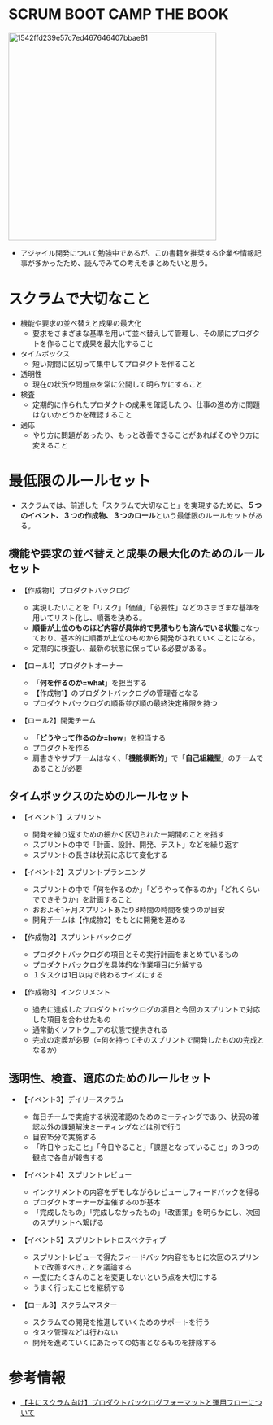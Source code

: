 # SCRUM BOOT CAMP THE BOOK

<img width="409" alt="1542ffd239e57c7ed467646407bbae81" src="https://github.com/hiddy0329/TIL/assets/91509668/9d99fcec-c2c0-4029-a141-e3fa0b3a4c5f">

- アジャイル開発について勉強中であるが、この書籍を推奨する企業や情報記事が多かったため、読んでみての考えをまとめたいと思う。

# スクラムで大切なこと

- 機能や要求の並べ替えと成果の最大化
  - 要求をさまざまな基準を用いて並べ替えして管理し、その順にプロダクトを作ることで成果を最大化すること
- タイムボックス
  - 短い期間に区切って集中してプロダクトを作ること
- 透明性
  - 現在の状況や問題点を常に公開して明らかにすること
- 検査
  - 定期的に作られたプロダクトの成果を確認したり、仕事の進め方に問題はないかどうかを確認すること
- 適応
  - やり方に問題があったり、もっと改善できることがあればそのやり方に変えること  

# 最低限のルールセット

- スクラムでは、前述した「スクラムで大切なこと」を実現するために、**５つのイベント、３つの作成物、３つのロール**という最低限のルールセットがある。

## 機能や要求の並べ替えと成果の最大化のためのルールセット

- 【作成物1】プロダクトバックログ
  - 実現したいことを「リスク」「価値」「必要性」などのさまざまな基準を用いてリスト化し、順番を決める。
  - **順番が上位のものほど内容が具体的で見積もりも済んでいる状態**になっており、基本的に順番が上位のものから開発がされていくことになる。
  - 定期的に検査し、最新の状態に保っている必要がある。

- 【ロール1】プロダクトオーナー
  - 「**何を作るのか=what**」を担当する
  - 【作成物1】のプロダクトバックログの管理者となる
  - プロダクトバックログの順番並び順の最終決定権限を持つ

- 【ロール2】開発チーム
  - 「**どうやって作るのか=how**」を担当する
  - プロダクトを作る
  - 肩書きやサブチームはなく、「**機能横断的**」で「**自己組織型**」のチームであることが必要

## タイムボックスのためのルールセット

- 【イベント1】スプリント
  - 開発を繰り返すための細かく区切られた一期間のことを指す
  - スプリントの中で「計画、設計、開発、テスト」などを繰り返す
  - スプリントの長さは状況に応じて変化する

- 【イベント2】スプリントプランニング
  - スプリントの中で「何を作るのか」「どうやって作るのか」「どれくらいでできそうか」を計画すること
  - おおよそ1ヶ月スプリントあたり8時間の時間を使うのが目安
  - 開発チームは【作成物2】をもとに開発を進める

- 【作成物2】スプリントバックログ
  - プロダクトバックログの項目とその実行計画をまとめているもの
  - プロダクトバックログを具体的な作業項目に分解する
  - １タスクは1日以内で終わるサイズにする

- 【作成物3】インクリメント
  - 過去に達成したプロダクトバックログの項目と今回のスプリントで対応した項目を合わせたもの
  - 通常動くソフトウェアの状態で提供される
  - 完成の定義が必要（=何を持ってそのスプリントで開発したものの完成となるか）

## 透明性、検査、適応のためのルールセット

- 【イベント3】デイリースクラム
  - 毎日チームで実施する状況確認のためのミーティングであり、状況の確認以外の課題解決ミーティングなどは別で行う
  - 目安15分で実施する
  - 「昨日やったこと」「今日やること」「課題となっていること」の３つの観点で各自が報告する

- 【イベント4】スプリントレビュー
  - インクリメントの内容をデモしながらレビューしフィードバックを得る
  - プロダクトオーナーが主催するのが基本
  - 「完成したもの」「完成しなかったもの」「改善策」を明らかにし、次回のスプリントへ繋げる

- 【イベント5】スプリントレトロスペクティブ
  - スプリントレビューで得たフィードバック内容をもとに次回のスプリントで改善すべきことを議論する
  - 一度にたくさんのことを変更しないという点を大切にする
  - うまく行ったことを継続する

- 【ロール3】スクラムマスター
  - スクラムでの開発を推進していくためのサポートを行う
  - タスク管理などは行わない
  - 開発を進めていくにあたっての妨害となるものを排除する

# 参考情報
- [【主にスクラム向け】プロダクトバックログフォーマットと運用フローについて](https://seri.hatenablog.com/entry/2019/06/10/020100)
